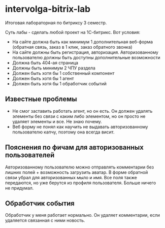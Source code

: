 # intervolga-bitrix-lab
Итоговая лабораторная по битриксу 3 семестр. 

Суть лабы - сделать любой проект на 1С-битрикс. Вот условия:
* На сайте должна быть как минимум 1 дополнительная веб-форма (обратная связь, заказ в 1 клик, заказ обратного звонка)
* На сайте должны быть регистрация, авторизация. Авторизованному пользователю должны быть доступны дополнительные возможности
* Должна быть 404-ая страница
* Должны быть минимум 2 ЧПУ раздела
* Должен быть хотя бы 1 собственный компонент
* Должен быть хотя бы 1 агент
* Должен быть хотя бы 1 обработчик событий

## Известные проблемы

* Не смог заставить работать агент, но он есть. Он должен удалять элементы без связи с каким либо элементом, но он просто не удаляет элементы и все. Не знаю почему. 
* Веб форму не понял как научить не выдавать авторизованному пользователю капчу, поэтому она всегда висит.

## Пояснения по фичам для авторизованных пользователей
Авторизованному пользователю можно отправлять комментарии без лишних полей + возможность загрузить аватар. В форме обратной связи убрал для авторизованных мыло и имя. Все поля также передаются, но уже берутся из профиля пользователя. Больше ничего не придумал.

## Обработчик события
Обработчик у меня работает нормально. Он удаляет комментарии, если удаляется связанная с ними новость.



